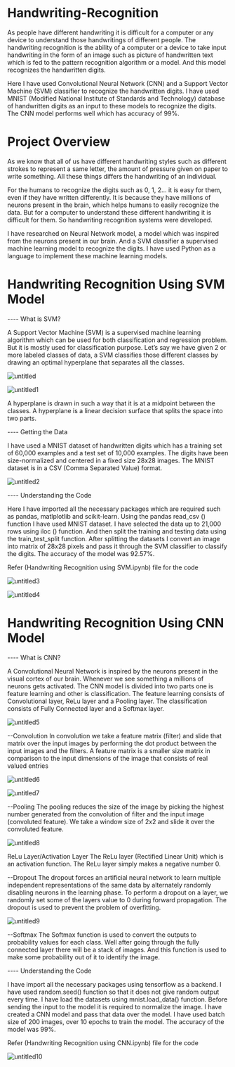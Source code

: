 # Handwriting-Recognition

As people have different handwriting it is difficult for a computer or any device to understand those handwritings of different people. The handwriting recognition is the ability of a computer or a device to take input handwriting in the form of an image such as picture of handwritten text which is fed to the pattern recognition algorithm or a model. And this model recognizes the handwritten digits.

Here I have used Convolutional Neural Network (CNN) and a Support Vector Machine (SVM) classifier to recognize the handwritten digits. I have used MNIST (Modified National Institute of Standards and Technology) database of handwritten digits as an input to these models to recognize the digits. The CNN model performs well which has accuracy of 99%.

# Project Overview

As we know that all of us have different handwriting styles such as different strokes to represent a same letter, the amount of pressure given on paper to write something. All these things differs the handwriting of an individual.

For the humans to recognize the digits such as 0, 1, 2… it is easy for them, even if they have written differently. It is because they have millions of neurons present in the brain, which helps humans to easily recognize the data. But for a computer to understand these different handwriting it is difficult for them. So handwriting recognition systems were developed.

I have researched on Neural Network model, a model which was inspired from the neurons present in our brain. And a SVM classifier a supervised machine learning model to recognize the digits. I have used Python as a language to implement these machine learning models.

# Handwriting Recognition Using SVM Model

----  What is SVM?

A Support Vector Machine (SVM) is a supervised machine learning algorithm which can be used for both classification and regression problem. But it is mostly used for classification purpose. Let’s say we have given 2 or more labeled classes of data, a SVM classifies those different classes by drawing an optimal hyperplane that separates all the classes.

![untitled](https://user-images.githubusercontent.com/40590365/50976999-4c4c2300-1517-11e9-8443-c2a05d82f699.jpg)

![untitled1](https://user-images.githubusercontent.com/40590365/50977169-b1077d80-1517-11e9-8fb8-958a93e8c3f2.jpg)


A hyperplane is drawn in such a way that it is at a midpoint between the classes. A hyperplane is a linear decision surface that splits the space into two parts.

----  Getting the Data

I have used a MNIST dataset of handwritten digits which has a training set of 60,000 examples and a test set of 10,000 examples. The digits have been size-normalized and centered in a fixed size 28x28 images. The MNIST dataset is in a CSV (Comma Separated Value) format.

![untitled2](https://user-images.githubusercontent.com/40590365/50977489-6a665300-1518-11e9-9638-18832fcd5661.jpg)


----  Understanding the Code

Here I have imported all the necessary packages which are required such as pandas, matlplotlib and scikit-learn. Using the pandas read_csv () function I have used MNIST dataset. I have selected the data up to 21,000 rows using iloc () function. And then split the training and testing data using the train_test_split function. After splitting the datasets I convert an image into matrix of 28x28 pixels and pass it through the SVM classifier to classify the digits. The accuracy of the model was 92.57%.   

Refer (Handwriting Recognition using SVM.ipynb) file for the code

![untitled3](https://user-images.githubusercontent.com/40590365/50977500-718d6100-1518-11e9-97f2-4a90e5119cf0.jpg)

![untitled4](https://user-images.githubusercontent.com/40590365/50977510-77834200-1518-11e9-9a89-6e86a8b24b49.jpg)


# Handwriting Recognition Using CNN Model

----  What is CNN?

A Convolutional Neural Network is inspired by the neurons present in the visual cortex of our brain. Whenever we see something a millions of neurons gets activated. The CNN model is divided into two parts one is feature learning and other is classification. The feature learning consists of Convolutional layer, ReLu layer and a Pooling layer. The classification consists of Fully Connected layer and a Softmax layer.

![untitled5](https://user-images.githubusercontent.com/40590365/50977528-7d792300-1518-11e9-8563-49690f803f89.jpg)

--Convolution
  In convolution we take a feature matrix (filter) and slide that matrix over the input images by performing the dot product between the input images and the filters. A feature matrix is a smaller size matrix in comparison to the input dimensions of the image that consists of real valued entries

![untitled6](https://user-images.githubusercontent.com/40590365/50977537-84a03100-1518-11e9-9a7c-d605a8a306fb.jpg)

![untitled7](https://user-images.githubusercontent.com/40590365/50977550-8b2ea880-1518-11e9-8779-b5b4015d7036.jpg)


--Pooling
  The pooling reduces the size of the image by picking the highest number generated from the convolution of filter and the input image (convoluted feature). We take a window size of 2x2 and slide it over the convoluted feature.
  
![untitled8](https://user-images.githubusercontent.com/40590365/50977568-9386e380-1518-11e9-8932-b2105a22112a.jpg)
  
 ReLu Layer/Activation Layer
   The ReLu layer (Rectified Linear Unit) which is an activation function. The ReLu layer simply makes a negative number 0.
    
--Dropout
   The dropout forces an artificial neural network to learn multiple independent representations of the same data by alternately randomly disabling neurons in the learning phase. To perform a dropout on a layer, we randomly set some of the layers value to 0 during forward propagation. The dropout is used to prevent the problem of overfitting.
    
![untitled9](https://user-images.githubusercontent.com/40590365/50977589-9bdf1e80-1518-11e9-9971-7bceb087385d.jpg)

--Softmax
 The Softmax function is used to convert the outputs to probability values for each class. Well after going through the fully connected layer there will be a stack of images. And this function is used to make some probability out of it to identify the image.

----  Understanding the Code

I have import all the necessary packages using tensorflow as a backend. I have used random.seed() function so that it does not give random output every time. I have load the datasets using mnist.load_data() function. Before sending the input to the model it is required to normalize the image. I have created a CNN model and pass that data over the model. I have used batch size of 200 images, over 10 epochs to train the model. The accuracy of the model was 99%.

Refer (Handwriting Recognition using CNN.ipynb) file for the code

![untitled10](https://user-images.githubusercontent.com/40590365/50977605-a26d9600-1518-11e9-86e8-c3707de67232.jpg)
